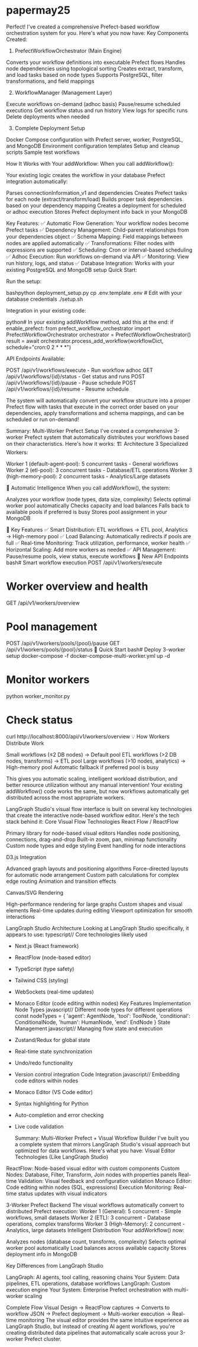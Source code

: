 # papermay25

Perfect! I've created a comprehensive Prefect-based workflow orchestration system for you. Here's what you now have:
Key Components Created:
1. PrefectWorkflowOrchestrator (Main Engine)

Converts your workflow definitions into executable Prefect flows
Handles node dependencies using topological sorting
Creates extract, transform, and load tasks based on node types
Supports PostgreSQL, filter transformations, and field mappings

2. WorkflowManager (Management Layer)

Execute workflows on-demand (adhoc basis)
Pause/resume scheduled executions
Get workflow status and run history
View logs for specific runs
Delete deployments when needed

3. Complete Deployment Setup

Docker Compose configuration with Prefect server, worker, PostgreSQL, and MongoDB
Environment configuration templates
Setup and cleanup scripts
Sample test workflows

How It Works with Your addWorkflow:
When you call addWorkflow():

Your existing logic creates the workflow in your database
Prefect integration automatically:

Parses connectionInformation_v1 and dependencies
Creates Prefect tasks for each node (extract/transform/load)
Builds proper task dependencies based on your dependency mapping
Creates a deployment for scheduled or adhoc execution
Stores Prefect deployment info back in your MongoDB



Key Features:
✅ Automatic Flow Generation: Your workflow nodes become Prefect tasks
✅ Dependency Management: Child-parent relationships from your dependencies object
✅ Schema Mapping: Field mappings between nodes are applied automatically
✅ Transformations: Filter nodes with expressions are supported
✅ Scheduling: Cron or interval-based scheduling
✅ Adhoc Execution: Run workflows on-demand via API
✅ Monitoring: View run history, logs, and status
✅ Database Integration: Works with your existing PostgreSQL and MongoDB setup
Quick Start:

Run the setup:

bashpython deployment_setup.py
cp .env.template .env  # Edit with your database credentials
./setup.sh

Integration in your existing code:

python# In your existing addWorkflow method, add this at the end:
if enable_prefect:
    from prefect_workflow_orchestrator import PrefectWorkflowOrchestrator
    orchestrator = PrefectWorkflowOrchestrator()
    result = await orchestrator.process_add_workflow(workflowDict, schedule="cron:0 2 * * *")

API Endpoints Available:


POST /api/v1/workflows/execute - Run workflow adhoc
GET /api/v1/workflows/{id}/status - Get status and runs
POST /api/v1/workflows/{id}/pause - Pause schedule
POST /api/v1/workflows/{id}/resume - Resume schedule

The system will automatically convert your workflow structure into a proper Prefect flow with tasks that execute in the correct order based on your dependencies, apply transformations and schema mappings, and can be scheduled or run on-demand!

Summary: Multi-Worker Prefect Setup
I've created a comprehensive 3-worker Prefect system that automatically distributes your workflows based on their characteristics. Here's how it works:
🏗️ Architecture
3 Specialized Workers:

Worker 1 (default-agent-pool): 5 concurrent tasks - General workflows
Worker 2 (etl-pool): 3 concurrent tasks - Database/ETL operations
Worker 3 (high-memory-pool): 2 concurrent tasks - Analytics/Large datasets

🤖 Automatic Intelligence
When you call addWorkflow(), the system:

Analyzes your workflow (node types, data size, complexity)
Selects optimal worker pool automatically
Checks capacity and load balances
Falls back to available pools if preferred is busy
Stores pool assignment in your MongoDB

🚀 Key Features
✅ Smart Distribution: ETL workflows → ETL pool, Analytics → High-memory pool
✅ Load Balancing: Automatically redirects if pools are full
✅ Real-time Monitoring: Track utilization, performance, worker health
✅ Horizontal Scaling: Add more workers as needed
✅ API Management: Pause/resume pools, view status, execute workflows
📡 New API Endpoints
bash# Smart workflow execution
POST /api/v1/workers/execute

# Worker overview and health
GET /api/v1/workers/overview  

# Pool management
POST /api/v1/workers/pools/{pool}/pause
GET /api/v1/workers/pools/{pool}/status
🔧 Quick Start
bash# Deploy 3-worker setup
docker-compose -f docker-compose-multi-worker.yml up -d

# Monitor workers
python worker_monitor.py

# Check status
curl http://localhost:8000/api/v1/workers/overview
💡 How Workers Distribute Work

Small workflows (≤2 DB nodes) → Default pool
ETL workflows (>2 DB nodes, transforms) → ETL pool
Large workflows (>10 nodes, analytics) → High-memory pool
Automatic fallback if preferred pool is busy

This gives you automatic scaling, intelligent workload distribution, and better resource utilization without any manual intervention! Your existing addWorkflow() code works the same, but now workflows automatically get distributed across the most appropriate workers.

LangGraph Studio's visual flow interface is built on several key technologies that create the interactive node-based workflow editor. Here's the tech stack behind it:
Core Visual Flow Technologies
React Flow / ReactFlow

Primary library for node-based visual editors
Handles node positioning, connections, drag-and-drop
Built-in zoom, pan, minimap functionality
Custom node types and edge styling
Event handling for node interactions

D3.js Integration

Advanced graph layouts and positioning algorithms
Force-directed layouts for automatic node arrangement
Custom path calculations for complex edge routing
Animation and transition effects

Canvas/SVG Rendering

High-performance rendering for large graphs
Custom shapes and visual elements
Real-time updates during editing
Viewport optimization for smooth interactions

LangGraph Studio Architecture
Looking at LangGraph Studio specifically, it appears to use:
typescript// Core technologies likely used
- Next.js (React framework)
- ReactFlow (node-based editor)
- TypeScript (type safety)
- Tailwind CSS (styling)
- WebSockets (real-time updates)
- Monaco Editor (code editing within nodes)
Key Features Implementation
Node Types
javascript// Different node types for different operations
const nodeTypes = {
  'agent': AgentNode,
  'tool': ToolNode, 
  'conditional': ConditionalNode,
  'human': HumanNode,
  'end': EndNode
}
State Management
javascript// Managing flow state and execution
- Zustand/Redux for global state
- Real-time state synchronization
- Undo/redo functionality
- Version control integration
Code Integration
javascript// Embedding code editors within nodes
- Monaco Editor (VS Code editor)
- Syntax highlighting for Python
- Auto-completion and error checking
- Live code validation

  Summary: Multi-Worker Prefect + Visual Workflow Builder
I've built you a complete system that mirrors LangGraph Studio's visual approach but optimized for data workflows. Here's what you have:
Visual Editor Technologies (Like LangGraph Studio)

ReactFlow: Node-based visual editor with custom components
Custom Nodes: Database, Filter, Transform, Join nodes with properties panels
Real-time Validation: Visual feedback and configuration validation
Monaco Editor: Code editing within nodes (SQL, expressions)
Execution Monitoring: Real-time status updates with visual indicators

3-Worker Prefect Backend
The visual workflows automatically convert to distributed Prefect execution:
Worker 1 (General): 5 concurrent - Simple workflows, small datasets
Worker 2 (ETL): 3 concurrent - Database operations, complex transforms
Worker 3 (High-Memory): 2 concurrent - Analytics, large datasets
Intelligent Distribution
Your addWorkflow() now:

Analyzes nodes (database count, transforms, complexity)
Selects optimal worker pool automatically
Load balances across available capacity
Stores deployment info in MongoDB

Key Differences from LangGraph Studio

LangGraph: AI agents, tool calling, reasoning chains
Your System: Data pipelines, ETL operations, database workflows
LangGraph: Custom execution engine
Your System: Enterprise Prefect orchestration with multi-worker scaling

Complete Flow
Visual Design → ReactFlow captures → Converts to workflow JSON → Prefect deployment → Multi-worker execution → Real-time monitoring
The visual editor provides the same intuitive experience as LangGraph Studio, but instead of creating AI agent workflows, you're creating distributed data pipelines that automatically scale across your 3-worker Prefect cluster.
